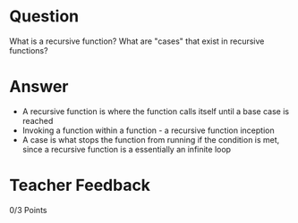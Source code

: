 # Question

What is a recursive function? What are "cases" that exist in recursive functions?

# Answer
 - A recursive function is where the function calls itself until a base case is reached
 - Invoking a function within a function - a recursive function inception
 - A case is what stops the function from running if the condition is met, since a recursive function is a essentially an infinite loop

# Teacher Feedback

0/3 Points